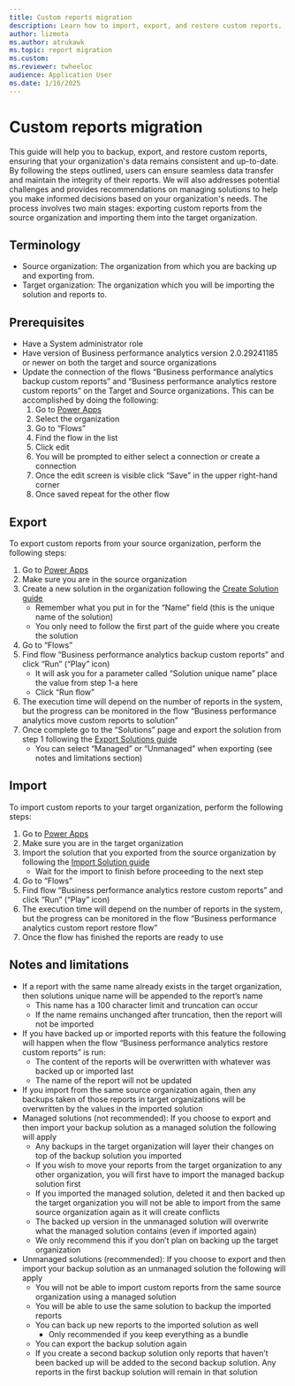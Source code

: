 ```yaml
---
title: Custom reports migration
description: Learn how to import, export, and restore custom reports.
author: lizmota
ms.author: atrukawk
ms.topic: report migration
ms.custom:
ms.reviewer: twheeloc 
audience: Application User
ms.date: 1/16/2025
---
```


# Custom reports migration

This guide will help you to backup, export, and restore custom reports, ensuring that your organization's data remains consistent and up-to-date. By following the steps outlined, users can ensure seamless data transfer and maintain the integrity of their reports. We will also addresses potential challenges and provides recommendations on managing solutions to help you make informed decisions based on your organization's needs. The process involves two main stages: exporting custom reports from the source organization and importing them into the target organization. 

## Terminology
- Source organization: The organization from which you are backing up and exporting from.
- Target organization: The organization which you will be importing the solution and reports to.
  
## Prerequisites
- Have a System administrator role
-	Have version of Business performance analytics version 2.0.29241185 or newer on both the target and source organizations
-	Update the connection of the flows “Business performance analytics backup custom reports” and “Business performance analytics restore custom reports” on the Target and Source organizations. This can be accomplished by doing the following:
    1.	Go to [Power Apps](https://make.powerapps.com)
    2.	Select the organization
    3.	Go to “Flows”
    4.	Find the flow in the list
    5.	Click edit
    6.	You will be prompted to either select a connection or create a connection
    7.	Once the edit screen is visible click “Save” in the upper right-hand corner
    8.	Once saved repeat for the other flow

## Export
To export custom reports from your source organization, perform the following steps:
1.	Go to [Power Apps](https://make.powerapps.com)
2.	Make sure you are in the source organization
3.	Create a new solution in the organization following the [Create Solution guide](https://learn.microsoft.com/en-us/power-apps/maker/data-platform/create-solution) 
    - Remember what you put in for the “Name” field (this is the unique name of the solution)
    - You only need to follow the first part of the guide where you create the solution
4.	Go to “Flows”
5.	Find flow “Business performance analytics backup custom reports” and click “Run” (“Play” icon)
    - It will ask you for a parameter called “Solution unique name” place the value from step 1-a here
    - Click “Run flow”
6.	The execution time will depend on the number of reports in the system, but the progress can be monitored in the flow “Business performance analytics move custom reports to solution”
7.	Once complete go to the “Solutions” page and export the solution from step 1 following the [Export Solutions guide](https://learn.microsoft.com/en-us/power-apps/maker/data-platform/export-solutions#export-from-power-apps) 
    - You can select “Managed” or “Unmanaged” when exporting (see notes and limitations section)

## Import
To import custom reports to your target organization, perform the following steps:
1.	Go to [Power Apps](https://make.powerapps.com)
2.	Make sure you are in the target organization
3.	Import the solution that you exported from the source organization by following the [Import Solution guide](https://learn.microsoft.com/en-us/power-apps/maker/data-platform/import-update-export-solutions)
    - Wait for the import to finish before proceeding to the next step
4.	Go to “Flows”
5.	Find flow “Business performance analytics restore custom reports” and click “Run” (“Play” icon)
6.	The execution time will depend on the number of reports in the system, but the progress can be monitored in the flow “Business performance analytics custom report restore flow”
7.	Once the flow has finished the reports are ready to use
   
## Notes and limitations
-	If a report with the same name already exists in the target organization, then solutions unique name will be appended to the report’s name
    - This name has a 100 character limit and truncation can occur
    - If the name remains unchanged after truncation, then the report will not be imported
-	If you have backed up or imported reports with this feature the following will happen when the flow “Business performance analytics restore custom reports” is run:
    - The content of the reports will be overwritten with whatever was backed up or imported last 
    - The name of the report will not be updated
-	If you import from the same source organization again, then any backups taken of those reports in target organizations will be overwritten by the values in the imported solution
-	Managed solutions (not recommended): If you choose to export and then import your backup solution as a managed solution the following will apply
    - Any backups in the target organization will layer their changes on top of the backup solution you imported
    - If you wish to move your reports from the target organization to any other organization, you will first have to import the managed backup solution first
    - If you imported the managed solution, deleted it and then backed up the target organization you will not be able to import from the same source organization again as it will create conflicts
    - The backed up version in the unmanaged solution will overwrite what the managed solution contains (even if imported again)
    - We only recommend this if you don’t plan on backing up the target organization
-	Unmanaged solutions (recommended): If you choose to export and then import your backup solution as an unmanaged solution the following will apply
    - You will not be able to import custom reports from the same source organization using a managed solution
    - You will be able to use the same solution to backup the imported reports
    - You can back up new reports to the imported solution as well
        - Only recommended if you keep everything as a bundle
    - You can export the backup solution again
    - If you create a second backup solution only reports that haven’t been backed up will be added to the second backup solution.  Any reports in the first backup solution will remain in that solution
